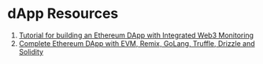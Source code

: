# dApp Resources

1. [Tutorial for building an Ethereum DApp with Integrated Web3 Monitoring](https://www.moesif.com/blog/blockchain/ethereum/Tutorial-for-building-Ethereum-Dapp-with-Integrated-Error-Monitoring/)
2. [Complete Ethereum DApp with EVM, Remix, GoLang, Truffle, Drizzle and Solidity](http://myhsts.org/blog/ethereum-dapp-with-evm-remix-golang-truffle-and-solidity-part1.html)
